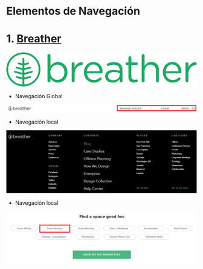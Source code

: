 # Elementos de Navegación

# 1. [Breather](https://breather.com/)
![logo](assets/img/logo.png)

+ Navegación Global

![](assets/img/barra-nav.png)

+ Navegación local

![](assets/img/in-line.png)

+ Navegación local

![](assets/img/adicional.png)